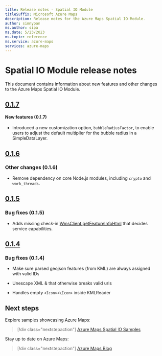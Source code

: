 ```yaml
---
title: Release notes - Spatial IO Module
titleSuffix: Microsoft Azure Maps
description: Release notes for the Azure Maps Spatial IO Module. 
author: sinnypan
ms.author: sipa
ms.date: 5/23/2023
ms.topic: reference
ms.service: azure-maps
services: azure-maps
---
```


# Spatial IO Module release notes

This document contains information about new features and other changes to the Azure Maps Spatial IO Module.

## [0.1.7]

#### New features (0.1.7)

- Introduced a new customization option, `bubbleRadiusFactor`, to enable users to adjust the default multiplier for the bubble radius in a SimpleDataLayer.

## [0.1.6]

### Other changes (0.1.6)

- Remove dependency on core Node.js modules, including `crypto` and `work_threads`.

## [0.1.5]

### Bug fixes (0.1.5)

- Adds missing check-in [WmsClient.getFeatureInfoHtml] that decides service capabilities.

## [0.1.4]

### Bug fixes (0.1.4)

- Make sure parsed geojson features (from KML) are always assigned with valid IDs

- Unescape XML &amp; that otherwise breaks valid urls

- Handles empty `<Icon><\Icon>` inside KMLReader

## Next steps

Explore samples showcasing Azure Maps:

> [!div class="nextstepaction"]
> [Azure Maps Spatial IO Samples]

Stay up to date on Azure Maps:

> [!div class="nextstepaction"]
> [Azure Maps Blog]

[WmsClient.getFeatureInfoHtml]: /javascript/api/azure-maps-spatial-io/atlas.io.ogc.wfsclient#azure-maps-spatial-io-atlas-io-ogc-wfsclient-getfeatureinfo
[0.1.7]: https://www.npmjs.com/package/azure-maps-spatial-io/v/0.1.7
[0.1.6]: https://www.npmjs.com/package/azure-maps-spatial-io/v/0.1.6
[0.1.5]: https://www.npmjs.com/package/azure-maps-spatial-io/v/0.1.5
[0.1.4]: https://www.npmjs.com/package/azure-maps-spatial-io/v/0.1.4
[Azure Maps Spatial IO Samples]: https://samples.azuremaps.com/?search=Spatial%20IO%20Module
[Azure Maps Blog]: https://techcommunity.microsoft.com/t5/azure-maps-blog/bg-p/AzureMapsBlog
